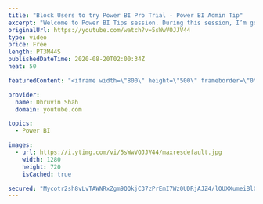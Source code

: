 ```yaml
---
title: "Block Users to try Power BI Pro Trial - Power BI Admin Tip"
excerpt: "Welcome to Power BI Tips session. During this session, I’m going to share one interesting tip for Power BI Service Admins.   As a Power BI Service Admin now, you can disallow users from trying Power BI Pro License. Want to see which feature we need to enable or disable? Check the full video.  Sometimes,"
originalUrl: https://youtube.com/watch?v=5sWwVOJJV44
type: video
price: Free
length: PT3M44S
publishedDateTime: 2020-08-20T02:00:34Z
heat: 50

featuredContent: "<iframe width=\"800\" height=\"500\" frameborder=\"0\" src=\"https://www.youtube.com/embed/5sWwVOJJV44\" allow=\"accelerometer; autoplay; encrypted-media; gyroscope; picture-in-picture\" allowfullscreen></iframe>"

provider:
  name: Dhruvin Shah
  domain: youtube.com

topics:
  - Power BI

images:
  - url: https://i.ytimg.com/vi/5sWwVOJJV44/maxresdefault.jpg
    width: 1280
    height: 720
    isCached: true

secured: "Mycotr2sh8vLvTAWNRxZgm9QQkjC37zPrEmI7Wz0UDRjAJZ4/lOUXXumeiBl0LkQ2VLNdhLaLJG9yewCh9+YteWOCrGYP7zwF3MT3ZcODv2ydZDDvwfZ/ZyBzj/GZFB+e/qLgFZabT4J1UC9+cFRCM/s1Sn/yx8TNTk7oinkyBwfosMelirns4X12mW9BhHrOVTO5veV/VmKFDCl44MzbTd3rFuIHopFxFjRmVTOZv30LcE3slxBRONwEbrgExiAeOFVULTAMUdehf2+cSbBJsUW7vTUlWX+IMIrt2YKx34ltkC565NoCFjdFrdM/li8H909x0wgrdeC+HIEkhWt4fIFkUb4x9njRczC4qEMX+LYh6co8+G6+e0dFaC5Ivh/YeuQ3cM0U10zkWk7Rxmel00qqaUzyFnU6Bt5d5mRETw=;YPkEQ50y0cpMEQDgiEdY/A=="
---
```


